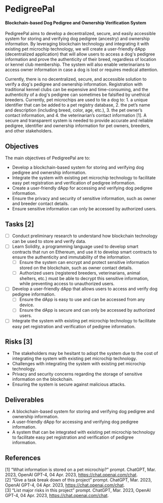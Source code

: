 # PedigreePal
#### Blockchain-based Dog Pedigree and Ownership Verification System

PedigreePal aims to develop a decentralized, secure, and easily accessible system for storing and verifying dog pedigree (ancestry) and ownership information. By leveraging blockchain technology and integrating it with existing pet microchip technology, we will create a user-friendly dApp (decentralized application) that will allow users to access a dog's pedigree information and prove the authenticity of their breed, regardless of location or kennel club membership. The system will also enable veterinarians to access owner information in case a dog is lost or requires medical attention.

Currently, there is no decentralized, secure, and accessible solution to verify a dog's pedigree and ownership information. Registration with traditional kennel clubs can be expensive and time-consuming, and the authenticity of a dog's pedigree can sometimes be falsified by unethical breeders. Currently, pet microchips are used to tie a dog to: 1. a unique identifier that can be added to a pet registry database, 2. the pet’s name and description (including breed, color, age, etc.), 3. the pet owner’s contact information, and 4. the veterinarian’s contact information [1]. A secure and transparent system is needed to provide accurate and reliable pedigree, identifier and ownership information for pet owners, breeders, and other stakeholders.

## Objectives
The main objectives of PedigreePal are to:
- Develop a blockchain-based system for storing and verifying dog pedigree and ownership information.
- Integrate the system with existing pet microchip technology to facilitate easy pet registration and verification of pedigree
information.
- Create a user-friendly dApp for accessing and verifying dog pedigree information.
- Ensure the privacy and security of sensitive information, such as owner and breeder contact details.
- Ensure sensitive information can only be accessed by authorized users.

## Tasks [2]
- [ ] Conduct preliminary research to understand how blockchain technology can be used to store and verify data.
- [ ] Learn Solidity, a programming language used to develop smart contracts that run on Ethereum, and use it to develop smart contracts to ensure the authenticity and immutability of the information.
  - [ ] Ensure the system can encrypt and protect sensitive information stored on the blockchain, such as owner contact details.
  - [ ] Authorized users (registered breeders, veterinarians, animal shelters, etc.) must be able to decrypt this sensitive information, while preventing access to unauthorized users.
- [ ] Develop a user-friendly dApp that allows users to access and verify dog pedigree information.
    - [ ] Ensure the dApp is easy to use and can be accessed from any device.
    - [ ] Ensure the dApp is secure and can only be accessed by authorized users.
- [ ] Integrate the system with existing pet microchip technology to facilitate easy pet registration and verification of pedigree information.

## Risks [3]
* The stakeholders may be hesitant to adopt the system due to the cost of integrating the system with existing pet microchip technology.
* Challenges with integrating the system with existing pet microchip technology.
* Privacy and security concerns regarding the storage of sensitive information on the blockchain.
* Ensuring the system is secure against malicious attacks.

## Deliverables
- A blockchain-based system for storing and verifying dog pedigree and ownership information.
- A user-friendly dApp for accessing and verifying dog pedigree information.
- A system that can be integrated with existing pet microchip technology to facilitate easy pet registration and verification of pedigree information.

## References
[1] “What information is stored on a pet microchip?" prompt. ChatGPT, Mar. 2023, OpenAI GPT-4, 04 Apr. 2023, https://chat.openai.com/chat.  
[2] “Give a task break down of this project” prompt. ChatGPT, Mar. 2023, OpenAI GPT-4, 04 Apr. 2023, https://chat.openai.com/chat.  
[3] “List major risks in this project” prompt. ChatGPT, Mar. 2023, OpenAI GPT-4, 04 Apr. 2023, https://chat.openai.com/chat.